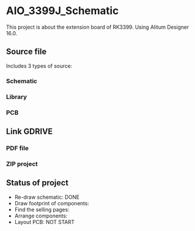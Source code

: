 # AIO_3399J_Schematic

This project is about the extension board of RK3399.
Using Alitum Designer 16.0.

## Source file

Includes 3 types of source:

### Schematic

### Library

### PCB

## Link GDRIVE

### PDF file

### ZIP project

## Status of project

* Re-draw schematic: DONE
* Draw footprint of components: 
* Find the selling pages: 
* Arrange components: 
* Layout PCB: NOT START
